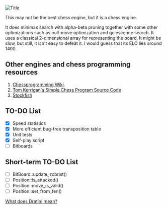 ![Title](https://i.imgur.com/5wb21Si.png)

This may not be the best chess engine, but it is a chess engine.

It does minimax search with alpha-beta pruning together with some other optimizations such as null-move optimization and quiescence search. It uses a classical 2-dimensional array for representing the board. It might be slow, but still, it isn't easy to defeat it. I would guess that its ELO lies around 1400.

## Other engines and chess programming resources

1. [Chessprogramming Wiki](https://www.chessprogramming.org/Main_Page).
2. [Tom Kerrigan's Simple Chess Program Source Code](http://www.tckerrigan.com/Chess/TSCP/)
3. [Stockfish](https://github.com/official-stockfish/Stockfish)

## TO-DO List

- [X] Speed statistics
- [X] More efficient bug-free transposition table
- [X] Unit tests
- [X] Self-play script
- [ ] Bitboards

## Short-term TO-DO List

- [ ] BitBoard::update_zobrist() 
- [ ] Position::is_attacked()
- [ ] Position::move_is_valid()
- [ ] Position::set_from_fen()

[What does Dratini mean?](https://www.pokemon.com/en/pokedex/dratini)
